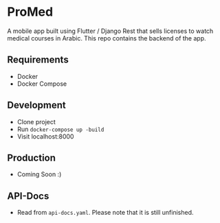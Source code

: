 # ProMed

A mobile app built using Flutter / Django Rest that sells licenses to watch medical courses in Arabic.
This repo contains the backend of the app.

## Requirements

- Docker
- Docker Compose

## Development

- Clone project
- Run `docker-compose up -build`
- Visit localhost:8000

## Production

- Coming Soon :)

## API-Docs

- Read from `api-docs.yaml`. Please note that it is still unfinished.
